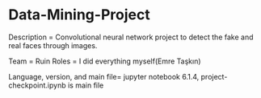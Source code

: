 # Data-Mining-Project

Description = Convolutional neural network project to detect the fake and real faces through images.

Team = Ruin
Roles = I did everything myself(Emre Taşkın)

Language, version, and main file= jupyter notebook 6.1.4, 
project-checkpoint.ipynb is main file

